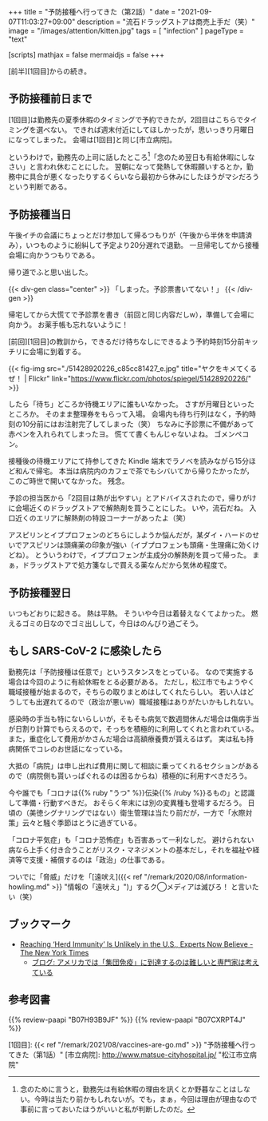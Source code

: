 +++
title = "予防接種へ行ってきた（第2話）"
date =  "2021-09-07T11:03:27+09:00"
description = "流石ドラッグストアは商売上手だ（笑）"
image = "/images/attention/kitten.jpg"
tags = [ "infection" ]
pageType = "text"

[scripts]
  mathjax = false
  mermaidjs = false
+++

[前半][1回目]からの続き。

## 予防接種前日まで

[1回目]は勤務先の夏季休暇のタイミングで予約できたが，2回目はこちらでタイミングを選べない。
できれば週末付近にしてほしかったが，思いっきり月曜日になってしまった。
会場は[1回目]と同じ[市立病院]。

というわけで，勤務先の上司に話したところ[^vac1]「念のため翌日も有給休暇にしなさい」と言われ休むことにした。
翌朝になって発熱して休暇願いするとか，勤務中に具合が悪くなったりするくらいなら最初から休みにしたほうがマシだろうという判断である。

[^vac1]: 念のために言うと，勤務先は有給休暇の理由を訊くとか野暮なことはしない。今時は当たり前かもしれないが。でも，まぁ，今回は理由が理由なので事前に言っておいたほうがいいと私が判断したのだ。

## 予防接種当日

午後イチの会議にちょっとだけ参加して帰るつもりが（午後から半休を申請済み），いつものように紛糾して予定より20分遅れで退勤。
一旦帰宅してから接種会場に向かうつもりである。

帰り道でふと思い出した。

{{< div-gen class="center" >}}
「しまった。予診票書いてない！」
{{< /div-gen >}}

帰宅してから大慌てで予診票を書き（前回と同じ内容だしw），準備して会場に向かう。
お薬手帳も忘れないように！

[前回][1回目]の教訓から，できるだけ待ちなしにできるよう予約時刻15分前キッチリに会場に到着する。

{{< fig-img src="./51428920226_c85cc81427_e.jpg" title="ヤクをキメてくるぜ！ | Flickr" link="https://www.flickr.com/photos/spiegel/51428920226/" >}}

したら「待ち」どころか待機エリアに誰もいなかった。
さすが月曜日といったところか。
そのまま整理券をもらって入場。
会場内も待ち行列はなく，予約時刻の10分前にはお注射完了してしまった（笑） ちなみに予診票に不備があって赤ペンを入れられてしまったヨ。
慌てて書くもんじゃないよね。
ゴメンペコン。

接種後の待機エリアにて持参してきた Kindle 端末でラノベを読みながら15分ほど和んで帰宅。
本当は病院内のカフェで茶でもシバいてから帰りたかったが，このご時世で開いてなかった。
残念。

予診の担当医から「2回目は熱が出やすい」とアドバイスされたので，帰りがけに会場近くのドラッグストアで解熱剤を買うことにした。
いや，流石だね。
入口近くのエリアに解熱剤の特設コーナーがあったよ（笑）

アスピリンとイブプロフェンのどちらにしようか悩んだが，某ダイ・ハードのせいでアスピリンは頭痛薬の印象が強い（イブプロフェンも頭痛・生理痛に効くけどね）。
とういうわけで，イブプロフェンが主成分の解熱剤を買って帰った。
まぁ，ドラッグストアで処方箋なしで買える薬なんだから気休め程度で。

## 予防接種翌日

いつもどおりに起きる。
熱は平熱。
そういや今日は着替えなくてよかった。
燃えるゴミの日なのでゴミ出しして，今日はのんびり過ごそう。

## もし SARS-CoV-2 に感染したら

勤務先は「予防接種は任意で」というスタンスをとっている。
なので実施する場合は今回のように有給休暇をとる必要がある。
ただし，松江市でもようやく職域接種が始まるので，そちらの取りまとめはしてくれたらしい。
若い人はどうしても出遅れてるので（政治が悪いw）職域接種はありがたいかもしれない。

感染時の手当も特にないらしいが，そもそも病気で数週間休んだ場合は傷病手当が日割り計算でもらえるので，そっちを積極的に利用してくれと言われている。
また，重症化して費用がかさんだ場合は高額療養費が貰えるはず。
実は私も持病関係でコレのお世話になっている。

大抵の「病院」は申し出れば費用に関して相談に乗ってくれるセクションがあるので（病院側も貰いっぱぐれるのは困るからね）積極的に利用すべきだろう。

今や誰でも「コロナは{{% ruby "うつ" %}}伝染{{% /ruby %}}るもの」と認識して準備・行動すべきだ。
おそらく年末には別の変異種も登場するだろう。
日頃の（美徳シグナリングではない）衛生管理は当たり前だが，一方で「水際対策」云々と騒ぐ季節はとうに過ぎている。

「コロナ平気症」も「コロナ恐怖症」も百害あって一利なしだ。
避けられない病なら上手く付き合うことがリスク・マネジメントの基本だし，それを福祉や経済等で支援・補償するのは「政治」の仕事である。

ついでに「脅威」だけを「[遠吠え]({{< ref "/remark/2020/08/information-howling.md" >}} "情報の「遠吠え」")」するク◯メディアは滅びろ！ と言いたい（笑）

## ブックマーク

- [Reaching ‘Herd Immunity’ Is Unlikely in the U.S., Experts Now Believe - The New York Times](https://www.nytimes.com/2021/05/03/health/covid-herd-immunity-vaccine.html)
  - [ブログ: アメリカでは「集団免疫」に到達するのは難しいと専門家は考えている](https://okuranagaimo.blogspot.com/2021/05/blog-post_4.html)

## 参考図書

{{% review-paapi "B07H93B9JF" %}} <!-- Thunderbirds are go -->
{{% review-paapi "B07CXRPT4J" %}} <!-- ダイ・ハード2 -->

[1回目]: {{< ref "/remark/2021/08/vaccines-are-go.md" >}} "予防接種へ行ってきた（第1話）"
[市立病院]: http://www.matsue-cityhospital.jp/ "松江市立病院"
